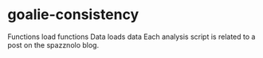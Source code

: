 # goalie-consistency

Functions load functions
Data loads data
Each analysis script is related to a post on the spazznolo blog.
